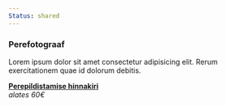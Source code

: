 ```yaml
---
Status: shared
---
```

<div class="col-md-12 col-lg-12 col-xl-12 text-center mb-5 mb-lg-5">
  <div class="h-100 p-4 p-lg-5 site-block-feature-7">
    <span class="icon flaticon-picture display-3 text-primary mb-4 d-block"></span>
    <h3 class="text-white h4">Perefotograaf</h3>
    <p>Lorem ipsum dolor sit amet consectetur adipisicing elit. Rerum exercitationem quae id dolorum debitis.</p>
    <p><strong class="font-weight-bold"><a href="/fotosessioonide-hinnakiri/#perepildistamise-hind">Perepildistamise hinnakiri</a></strong><br /> <i>alates 60€</i></p>
  </div>
</div>
